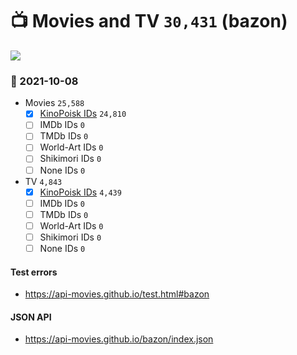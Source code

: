# :tv: Movies and TV `30,431` (bazon)

<a href="https://API-Movies.github.io"><img src="https://API-Movies.github.io/banner.png?cache"></a>

### :date: 2021-10-08
- Movies `25,588`
  - [x] <a href="https://API-Movies.github.io/bazon/movie_kinopoisk_ids.json">KinoPoisk IDs</a> `24,810`
  - [ ] IMDb IDs `0`
  - [ ] TMDb IDs `0`
  - [ ] World-Art IDs `0`
  - [ ] Shikimori IDs `0`
  - [ ] None IDs `0`
- TV `4,843`
  - [x] <a href="https://API-Movies.github.io/bazon/tv_kinopoisk_ids.json">KinoPoisk IDs</a> `4,439`
  - [ ] IMDb IDs `0`
  - [ ] TMDb IDs `0`
  - [ ] World-Art IDs `0`
  - [ ] Shikimori IDs `0`
  - [ ] None IDs `0`
#### Test errors
- <a href='https://api-movies.github.io/test.html#bazon'>https://api-movies.github.io/test.html#bazon</a>
#### JSON API
- <a href='https://api-movies.github.io/bazon/index.json'>https://api-movies.github.io/bazon/index.json</a>

